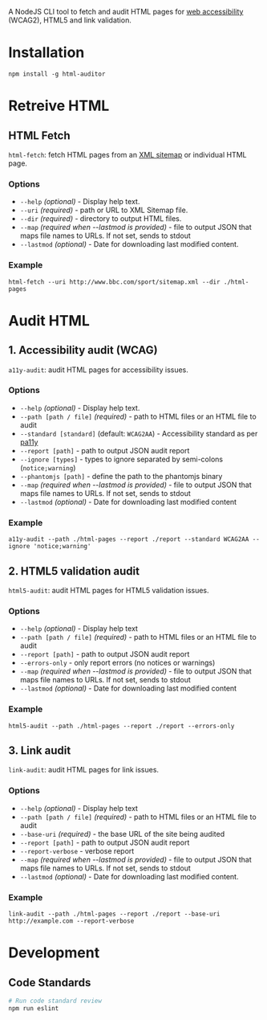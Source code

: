 A NodeJS CLI tool to fetch and audit HTML pages for [web accessibility](https://en.wikipedia.org/wiki/Web_accessibility) (WCAG2), HTML5 and link validation.

# Installation

```
npm install -g html-auditor
```

# Retreive HTML

## HTML Fetch

`html-fetch`: fetch HTML pages from an [XML sitemap](https://en.wikipedia.org/wiki/Sitemaps) or individual HTML page.

### Options

- `--help` _(optional)_ - Display help text.
- `--uri` _(required)_ - path or URL to XML Sitemap file.
- `--dir` _(required)_ - directory to output HTML files.
- `--map` _(required when --lastmod is provided)_ - file to output JSON that maps file names to URLs. If not set, sends to stdout
- `--lastmod` _(optional)_ - Date for downloading last modified content.

### Example

```
html-fetch --uri http://www.bbc.com/sport/sitemap.xml --dir ./html-pages
```

# Audit HTML

## 1. Accessibility audit (WCAG)

`a11y-audit`: audit HTML pages for accessibility issues.

### Options

- `--help` _(optional)_ - Display help text.
- `--path [path / file]` _(required)_ - path to HTML files or an HTML file to audit
- `--standard [standard]` (default: `WCAG2AA`) - Accessibility standard as per [pa11y](https://github.com/nature/pa11y#standard-string)
- `--report [path]` - path to output JSON audit report
- `--ignore [types]` - types to ignore separated by semi-colons (`notice;warning`)
- `--phantomjs [path]` - define the path to the phantomjs binary
- `--map` _(required when --lastmod is provided)_ - file to output JSON that maps file names to URLs. If not set, sends to stdout
- `--lastmod` _(optional)_ - Date for downloading last modified content

### Example

```
a11y-audit --path ./html-pages --report ./report --standard WCAG2AA --ignore 'notice;warning'
```

## 2. HTML5 validation audit

`html5-audit`: audit HTML pages for HTML5 validation issues.

### Options

- `--help` _(optional)_ - Display help text
- `--path [path / file]` _(required)_ - path to HTML files or an HTML file to audit
- `--report [path]` - path to output JSON audit report
- `--errors-only` - only report errors (no notices or warnings)
- `--map` _(required when --lastmod is provided)_ - file to output JSON that maps file names to URLs. If not set, sends to stdout
- `--lastmod` _(optional)_ - Date for downloading last modified content

### Example

```
html5-audit --path ./html-pages --report ./report --errors-only
```

## 3. Link audit

`link-audit`: audit HTML pages for link issues.

### Options

- `--help` _(optional)_ - Display help text
- `--path [path / file]` _(required)_ - path to HTML files or an HTML file to audit
- `--base-uri` _(required)_ - the base URL of the site being audited
- `--report [path]` - path to output JSON audit report
- `--report-verbose` - verbose report
- `--map` _(required when --lastmod is provided)_ - file to output JSON that maps file names to URLs. If not set, sends to stdout
- `--lastmod` _(optional)_ - Date for downloading last modified content.

### Example

```
link-audit --path ./html-pages --report ./report --base-uri http://example.com --report-verbose
```

# Development

## Code Standards

```bash
# Run code standard review
npm run eslint
```
